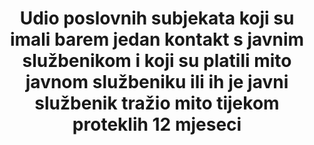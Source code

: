 ﻿---
un_custodial_agency: 'World  Bank;  UNODC'
target_id: '16.5'
has_metadata: false
rationale_interpretation: 
goal_meta_link: 'http://unstats.un.org/sdgs/files/metadata-compilation/Metadata-Goal-16.pdf'
goal_meta_link_page: 22
variable_notes: null
un_designated_tier: '2'
title: 'Udio poslovnih subjekata koji su imali barem jedan kontakt s javnim službenikom i koji su platili mito javnom službeniku ili ih je javni službenik tražio mito tijekom proteklih 12 mjeseci '
permalink: /16-5-2/
sdg_goal: 16
layout: indicator
indicator: 16.5.2
indicator_variable: null
graph: null
graph_title: null
graph_type_description: null
graph_status_notes: unk
variable_description: null
indicator_name: 'Udio poslovnih subjekata koji su imali barem jedan kontakt s javnim službenikom i koji su platili mito javnom službeniku ili ih je javni službenik tražio mito tijekom proteklih 12 mjeseci '
target: 'Znatno smanjiti korupciju i podmićivanje u svim oblicima.'
indicator_definition: 
actual_indicator_available: null
actual_indicator_available_description: null
method_of_computation: ''
comments_and_limitations: null
periodicity: null
time_period: null
unit_of_measure: null
disaggregation_categories: null
disaggregation_geography: null
date_of_national_source_publication: null
date_metadata_updated: null
scheduled_update_by_national_source: null
scheduled_update_by_SDG_team: null
source_agency_staff_name: null
source_agency_staff_email: null
source_agency_survey_dataset: null
source_title: null
source_url: null
source_notes: null
international_and_national_references: null  

---